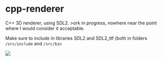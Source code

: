 # cpp-renderer
C++ 3D renderer, using SDL2. >ork in progress, nowhere near the point where I would consider it acceptable.

Make sure to include in libraries SDL2 and SDL2_ttf (both in folders `/src/include` and `/src/bin`

![](https://github.com/d-002/cpp-renderer/assets/69427207/27cef978-7294-4306-bb3a-1024ac46eb16)
